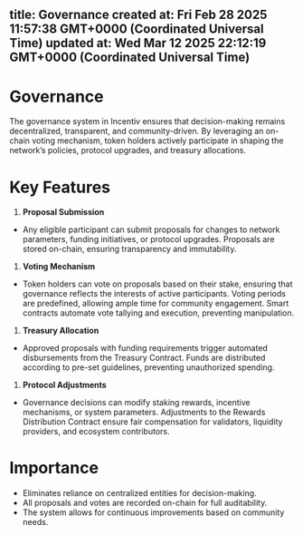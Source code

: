 
title: Governance
created at: Fri Feb 28 2025 11:57:38 GMT+0000 (Coordinated Universal Time)
updated at: Wed Mar 12 2025 22:12:19 GMT+0000 (Coordinated Universal Time)
---

# Governance

The governance system in Incentiv ensures that decision-making remains decentralized, transparent, and community-driven. By leveraging an on-chain voting mechanism, token holders actively participate in shaping the network’s policies, protocol upgrades, and treasury allocations.

# Key Features

1. **Proposal Submission**

* Any eligible participant can submit proposals for changes to network parameters, funding initiatives, or protocol upgrades. Proposals are stored on-chain, ensuring transparency and immutability.

1. **Voting Mechanism**

* Token holders can vote on proposals based on their stake, ensuring that governance reflects the interests of active participants. Voting periods are predefined, allowing ample time for community engagement. Smart contracts automate vote tallying and execution, preventing manipulation.

1. **Treasury Allocation**

* Approved proposals with funding requirements trigger automated disbursements from the Treasury Contract. Funds are distributed according to pre-set guidelines, preventing unauthorized spending.

1. **Protocol Adjustments**

* Governance decisions can modify staking rewards, incentive mechanisms, or system parameters. Adjustments to the Rewards Distribution Contract ensure fair compensation for validators, liquidity providers, and ecosystem contributors.

# Importance

* Eliminates reliance on centralized entities for decision-making.
* All proposals and votes are recorded on-chain for full auditability.
* The system allows for continuous improvements based on community needs.

          